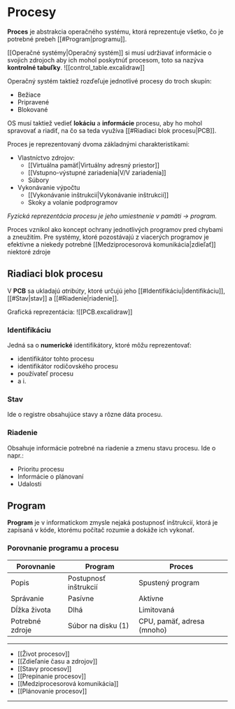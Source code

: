# Procesy

**Proces** je abstrakcia operačného systému, ktorá reprezentuje všetko, čo je potrebné prebeh [[#Program|programu]].

[[Operačné systémy|Operačný systém]] si musí udržiavať informácie o svojich zdrojoch aby ich mohol poskytnúť procesom, toto sa nazýva **kontrolné tabuľky**.
![[control_table.excalidraw]]

Operačný systém taktiež rozďeľuje jednotlivé procesy do troch skupín:
- Bežiace
- Pripravené
- Blokované

OS musí taktiež vedieť **lokáciu** a **informácie** procesu, aby ho mohol spravovať a riadiť, na čo sa teda využíva [[#Riadiaci blok procesu|PCB]].

Proces je reprezentovaný dvoma základnými charakteristikami:
- Vlastníctvo zdrojov:
	- [[Virtuálna pamäť|Virtuálny adresný priestor]]
	- [[Vstupno-výstupné zariadenia|V/V zariadenia]]
	- Súbory
- Vykonávanie výpočtu
	- [[Vykonávanie inštrukcií|Vykonávanie inštrukcií]]
	- Skoky a volanie podprogramov

_Fyzická reprezentácia procesu je jeho umiestnenie v pamäti -> program._

Proces vznikol ako koncept ochrany jednotlivých programov pred chybami a zneužitím.
Pre systémy, ktoré pozostávajú z viacerých programov je efektívne a niekedy potrebné [[Medziprocesorová komunikácia|zdieľať]] niektoré zdroje

## Riadiaci blok procesu
V **PCB** sa ukladajú _atribúty_, ktoré určujú jeho [[#Identifikáciu|identifikáciu]], [[#Stav|stav]] a [[#Riadenie|riadenie]].

Grafická reprezentácia:
![[PCB.excalidraw]]

### Identifikáciu
Jedná sa o **numerické** identifikátory, ktoré môžu reprezentovať:
- identifikátor tohto procesu
- identifikátor rodičovského procesu
- používateľ procesu
- a i.

### Stav
Ide o registre obsahujúce stavy a rôzne dáta procesu.

### Riadenie
Obsahuje informácie potrebné na riadenie a zmenu stavu procesu. Ide o napr.:
- Prioritu procesu
- Informácie o plánovaní
- Udalosti

## Program
**Program** je v informatickom zmysle nejaká postupnosť inštrukcií, ktorá je zapísaná v kóde, ktorému počítač rozumie a dokáže ich vykonať.

### Porovnanie programu a procesu
Porovnanie|Program|Proces
------|----|-----
Popis|Postupnosť inštrukcií|Spustený program
Správanie|Pasívne|Aktívne
Dĺžka života|Dlhá|Limitovaná
Potrebné zdroje|Súbor na disku (1)|CPU, pamäť, adresa (mnoho)


---
- [[Život procesov]]
- [[Zdieľanie času a zdrojov]]
- [[Stavy procesov]]
- [[Prepínanie procesov]]
- [[Medziprocesorová komunikácia]]
- [[Plánovanie procesov]]
---